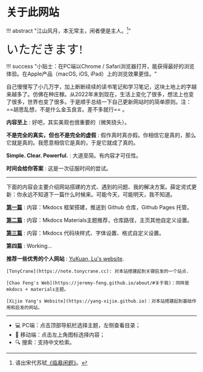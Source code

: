 # 关于此网站

!!! abstract "江山风月，本无常主，闲者便是主人。[^1]"
    

<font size = 6 face = "SnellRoundHand" >いただきます!</font>

!!! success "小贴士：在PC端以Chrome / Safari浏览器打开，能获得最好的浏览体验。在Apple产品（macOS, iOS, iPad）上的浏览效果更佳。"

自己慢慢写了小几万字，加上断断续续的读书笔记和学习笔记，这块土地上的字越来越多了。仿佛在种庄稼。从2022年末到现在，生活上变化了很多，想法上也变了很多，世界也变了很多。于是顺手总结一下自己更新网站时的简单原则。注：==胡思乱想，不是什么金玉良言。差不多就行== 。


**内容至上**
:   好吧，其实美观也很重要的（微笑挠头）。

**不是完全的真实，但也不是完全的虚假**
:   假作真时真亦假。你相信它是真的，那么它就是真的。我愿意相信它是真的，于是它就成了真的。

**Simple. Clear. Powerful.**
:   大道至简。有内容才可任性。

**时间会给你答案**
:   这是一次征服时间的尝试。

---

下面的内容会主要介绍网站搭建的方式、遇到的问题、我的解决方案。薛定谔式更新：你永远不知道下一篇什么时候来。可能今天，可能明天，我不知道。


**[第一篇](./Step1.md)**
:   内容：Mkdocs 框架搭建，推送到 Github 仓库，Github Pages 托管。

**[第二篇](./Step2.md)**
:   内容：Mkdocs Materials主题推荐，仓库路径，主页其他自定义设置。

**[第三篇](./Step3.md)**
:   内容：Mkdocs 代码块样式、字体设置、格式自定义设置。

**第四篇**
:   Working...

**推荐一些优秀的个人网站**
:   [YuKuan, Lu's website](https://lyk-love.cn/about/).

    [TonyCrane](https://note.tonycrane.cc): 对本站搭建起到关键启发的一个站点.

    [Chao Feng's Web](https://jeremy-feng.github.io/about/#关于我)：同样是mkdocs + materials主题。

    [Xijie Yang's Website](https://yang-xijie.github.io)：对本站搭建起到基础作用和启发的网站。




-----

- 💻 PC端：点击顶部导航栏选择主题，左侧查看目录；
- 📱 移动端：点击左上角图标选择内容；
- 🔍 搜索：支持中文检索。

[^1]: 语出宋代苏轼[《临皋闲题》](https://www.gushici.net/shici/23/62412.html)。
